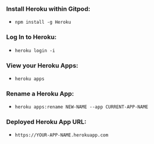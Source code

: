### Install Heroku within Gitpod:
- `npm install -g Heroku`


### Log In to Heroku:
- `heroku login -i`


### View your Heroku Apps:
- `heroku apps`


### Rename a Heroku App:
- `heroku apps:rename NEW-NAME --app CURRENT-APP-NAME`


### Deployed Heroku App URL:
- `https://YOUR-APP-NAME.herokuapp.com`